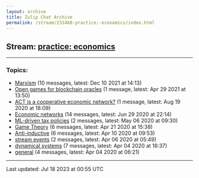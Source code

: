```yaml
---
layout: archive
title: Zulip Chat Archive
permalink: /stream/231468-practice:-economics/index.html
---
```


## Stream: [practice: economics](https://mattecapu.github.io/ct-zulip-archive/stream/231468-practice:-economics/index.html)
---

### Topics:

* [Marxism](topic/topic_Marxism.html) (10 messages, latest: Dec 10 2021 at 14:13)
* [Open games for blockchain oracles](topic/topic_Open.20games.20for.20blockchain.20oracles.html) (1 message, latest: Apr 29 2021 at 13:50)
* [ACT is a cooperative economic network?](topic/topic_ACT.20is.20a.20cooperative.20economic.20network.3F.html) (1 message, latest: Aug 19 2020 at 18:09)
* [Economic networks](topic/topic_Economic.20networks.html) (14 messages, latest: Jun 29 2020 at 22:14)
* [ML-driven tax policies](topic/topic_ML-driven.20tax.20policies.html) (2 messages, latest: May 06 2020 at 09:30)
* [Game Theory](topic/topic_Game.20Theory.html) (6 messages, latest: Apr 21 2020 at 15:38)
* [Anti-inductive](topic/topic_Anti-inductive.html) (6 messages, latest: Apr 10 2020 at 09:53)
* [stream events](topic/topic_stream.20events.html) (2 messages, latest: Apr 06 2020 at 05:49)
* [dynamical systems](topic/topic_dynamical.20systems.html) (7 messages, latest: Apr 04 2020 at 16:37)
* [general](topic/topic_general.html) (4 messages, latest: Apr 04 2020 at 06:21)

<hr><p>Last updated: Jul 18 2023 at 00:55 UTC</p>